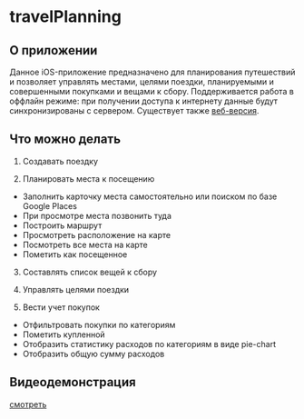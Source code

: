 # travelPlanning

## О приложении
Данное iOS-приложение предназначено для планирования путешествий и позволяет управлять местами, целями поездки, планируемыми и совершенными покупками и вещами к сбору. Поддерживается работа в оффлайн режиме: при получении доступа к интернету данные будут синхронизированы с сервером. Существует также [веб-версия](http://travelapp.fun/).

## Что можно делать
1. Создавать поездку

2. Планировать места к посещению
* Заполнить карточку места самостоятельно или поиском по базе Google Places
* При просмотре места позвонить туда
* Построить маршрут
* Просмотреть расположение на карте
* Посмотреть все места на карте
* Пометить как посещенное 
3. Составлять список вещей к сбору

4. Управлять целями поездки

5. Вести учет покупок
* Отфильтровать покупки по категориям
* Пометить купленной
* Отобразить статистику расходов по категориям в виде pie-chart
* Отобразить общую сумму расходов

## Видеодемонстрация
[смотреть](https://drive.google.com/file/d/1xRxIphfV3R6tZuHfp7LPWVj_qbE_9YCP/view?usp=sharing) 



